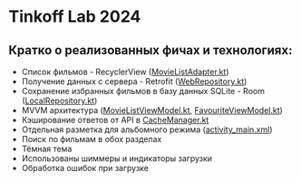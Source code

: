 # Tinkoff Lab 2024

## Кратко о реализованных фичах и технологиях:
* Список фильмов - RecyclerView ([MovieListAdapter.kt](app%2Fsrc%2Fmain%2Fjava%2Fru%2Fndevelop%2Ftinkofflab2024%2Fadapters%2FMovieListAdapter.kt))
* Получение данных с сервера - Retrofit ([WebRepository.kt](app%2Fsrc%2Fmain%2Fjava%2Fru%2Fndevelop%2Ftinkofflab2024%2Fdata%2FWebRepository.kt))
* Сохранение избранных фильмов в базу данных SQLite - Room ([LocalRepository.kt](app%2Fsrc%2Fmain%2Fjava%2Fru%2Fndevelop%2Ftinkofflab2024%2Fdata%2FLocalRepository.kt))
* MVVM архитектура ([MovieListViewModel.kt](app%2Fsrc%2Fmain%2Fjava%2Fru%2Fndevelop%2Ftinkofflab2024%2Fui%2Fpopular%2FMovieListViewModel.kt), [FavouriteViewModel.kt](app%2Fsrc%2Fmain%2Fjava%2Fru%2Fndevelop%2Ftinkofflab2024%2Fui%2Ffavourite%2FFavouriteViewModel.kt))
* Кэширование ответов от API в [CacheManager.kt](app%2Fsrc%2Fmain%2Fjava%2Fru%2Fndevelop%2Ftinkofflab2024%2Fdata%2FCacheManager.kt)
* Отдельная разметка для альбомного режима ([activity_main.xml](app%2Fsrc%2Fmain%2Fres%2Flayout-land%2Factivity_main.xml))
* Поиск по фильмам в обох разделах 
* Тёмная тема
* Использованы шиммеры и индикаторы загрузки
* Обработка ошибок при загрузке

